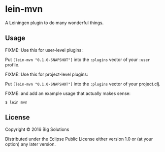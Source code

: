 # lein-mvn

A Leiningen plugin to do many wonderful things.

## Usage

FIXME: Use this for user-level plugins:

Put `[lein-mvn "0.1.0-SNAPSHOT"]` into the `:plugins` vector of your `:user`
profile.

FIXME: Use this for project-level plugins:

Put `[lein-mvn "0.1.0-SNAPSHOT"]` into the `:plugins` vector of your project.clj.

FIXME: and add an example usage that actually makes sense:

    $ lein mvn

## License

Copyright © 2016 Big Solutions

Distributed under the Eclipse Public License either version 1.0 or (at
your option) any later version.
